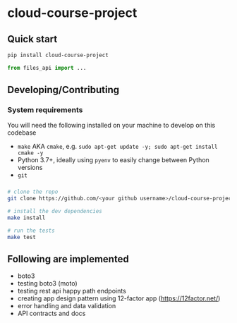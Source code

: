 # cloud-course-project

## Quick start

```bash
pip install cloud-course-project
```

```python
from files_api import ...
```

## Developing/Contributing

### System requirements

You will need the following installed on your machine to develop on this codebase

- `make` AKA `cmake`, e.g. `sudo apt-get update -y; sudo apt-get install cmake -y`
- Python 3.7+, ideally using `pyenv` to easily change between Python versions
- `git`

###

```bash
# clone the repo
git clone https://github.com/<your github username>/cloud-course-project.git

# install the dev dependencies
make install

# run the tests
make test
```

## Following are implemented
- boto3
- testing boto3 (moto)
- testing rest api happy path endpoints
- creating app design pattern using 12-factor app (https://12factor.net/)
- error handling and data validation
- API contracts and docs
  
  